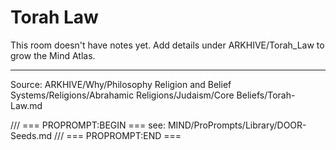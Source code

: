 # Torah Law

This room doesn't have notes yet. Add details under ARKHIVE/Torah_Law to grow the Mind Atlas.

---
Source: ARKHIVE/Why/Philosophy Religion and Belief Systems/Religions/Abrahamic Religions/Judaism/Core Beliefs/Torah-Law.md

/// === PROPROMPT:BEGIN ===
see: MIND/ProPrompts/Library/DOOR-Seeds.md
/// === PROPROMPT:END ===
